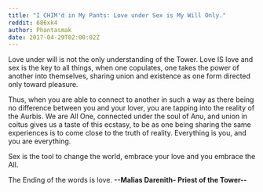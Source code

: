 ```yaml
---
title: "I CHIM'd in My Pants: Love under Sex is My Will Only."
reddit: 686xk4
author: Phantasmak
date: 2017-04-29T02:00:02Z
---
```


Love under will is not the only understanding of the Tower. Love IS love and sex is the key to all things, when one copulates, one takes the power of another into themselves, sharing union and existence as one form directed only toward pleasure.

Thus, when you are able to connect to another in such a way as there being no difference between you and your lover, you are tapping into the reality of the Aurbis. We are All One, connected under the soul of Anu, and union in coitus gives us a taste of this ecstasy, to be as one being sharing the same experiences is to come close to the truth of reality. Everything is you, and you are everything. 

Sex is the tool to change the world, embrace your love and you embrace the All.

The Ending of the words is love.
**--Malias Darenith- Priest of the Tower--**
